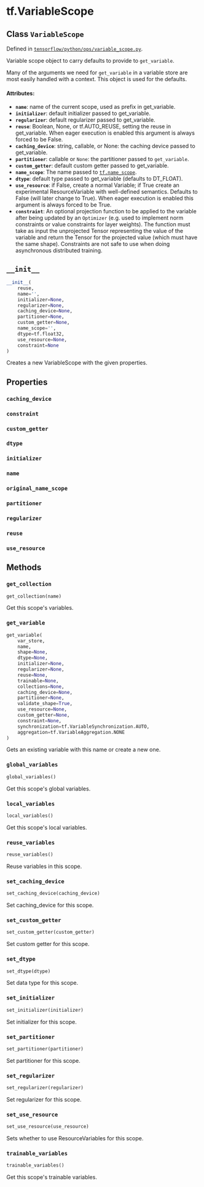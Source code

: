 <div itemscope itemtype="http://developers.google.com/ReferenceObject">
<meta itemprop="name" content="tf.VariableScope" />
<meta itemprop="path" content="Stable" />
<meta itemprop="property" content="caching_device"/>
<meta itemprop="property" content="constraint"/>
<meta itemprop="property" content="custom_getter"/>
<meta itemprop="property" content="dtype"/>
<meta itemprop="property" content="initializer"/>
<meta itemprop="property" content="name"/>
<meta itemprop="property" content="original_name_scope"/>
<meta itemprop="property" content="partitioner"/>
<meta itemprop="property" content="regularizer"/>
<meta itemprop="property" content="reuse"/>
<meta itemprop="property" content="use_resource"/>
<meta itemprop="property" content="__init__"/>
<meta itemprop="property" content="get_collection"/>
<meta itemprop="property" content="get_variable"/>
<meta itemprop="property" content="global_variables"/>
<meta itemprop="property" content="local_variables"/>
<meta itemprop="property" content="reuse_variables"/>
<meta itemprop="property" content="set_caching_device"/>
<meta itemprop="property" content="set_custom_getter"/>
<meta itemprop="property" content="set_dtype"/>
<meta itemprop="property" content="set_initializer"/>
<meta itemprop="property" content="set_partitioner"/>
<meta itemprop="property" content="set_regularizer"/>
<meta itemprop="property" content="set_use_resource"/>
<meta itemprop="property" content="trainable_variables"/>
</div>

# tf.VariableScope

## Class `VariableScope`





Defined in [`tensorflow/python/ops/variable_scope.py`](/code/stable/tensorflow/python/ops/variable_scope.py).

Variable scope object to carry defaults to provide to `get_variable`.

Many of the arguments we need for `get_variable` in a variable store are most
easily handled with a context. This object is used for the defaults.

#### Attributes:

* <b>`name`</b>: name of the current scope, used as prefix in get_variable.
* <b>`initializer`</b>: default initializer passed to get_variable.
* <b>`regularizer`</b>: default regularizer passed to get_variable.
* <b>`reuse`</b>: Boolean, None, or tf.AUTO_REUSE, setting the reuse in
    get_variable. When eager execution is enabled this argument is always
    forced to be False.
* <b>`caching_device`</b>: string, callable, or None: the caching device passed to
    get_variable.
* <b>`partitioner`</b>: callable or `None`: the partitioner passed to `get_variable`.
* <b>`custom_getter`</b>: default custom getter passed to get_variable.
* <b>`name_scope`</b>: The name passed to <a href="../tf/name_scope.md"><code>tf.name_scope</code></a>.
* <b>`dtype`</b>: default type passed to get_variable (defaults to DT_FLOAT).
* <b>`use_resource`</b>: if False, create a normal Variable; if True create an
    experimental ResourceVariable with well-defined semantics. Defaults
    to False (will later change to True). When eager execution is enabled
    this argument is always forced to be True.
* <b>`constraint`</b>: An optional projection function to be applied to the variable
    after being updated by an `Optimizer` (e.g. used to implement norm
    constraints or value constraints for layer weights). The function must
    take as input the unprojected Tensor representing the value of the
    variable and return the Tensor for the projected value
    (which must have the same shape). Constraints are not safe to
    use when doing asynchronous distributed training.

<h2 id="__init__"><code>__init__</code></h2>

``` python
__init__(
    reuse,
    name='',
    initializer=None,
    regularizer=None,
    caching_device=None,
    partitioner=None,
    custom_getter=None,
    name_scope='',
    dtype=tf.float32,
    use_resource=None,
    constraint=None
)
```

Creates a new VariableScope with the given properties.



## Properties

<h3 id="caching_device"><code>caching_device</code></h3>



<h3 id="constraint"><code>constraint</code></h3>



<h3 id="custom_getter"><code>custom_getter</code></h3>



<h3 id="dtype"><code>dtype</code></h3>



<h3 id="initializer"><code>initializer</code></h3>



<h3 id="name"><code>name</code></h3>



<h3 id="original_name_scope"><code>original_name_scope</code></h3>



<h3 id="partitioner"><code>partitioner</code></h3>



<h3 id="regularizer"><code>regularizer</code></h3>



<h3 id="reuse"><code>reuse</code></h3>



<h3 id="use_resource"><code>use_resource</code></h3>





## Methods

<h3 id="get_collection"><code>get_collection</code></h3>

``` python
get_collection(name)
```

Get this scope's variables.

<h3 id="get_variable"><code>get_variable</code></h3>

``` python
get_variable(
    var_store,
    name,
    shape=None,
    dtype=None,
    initializer=None,
    regularizer=None,
    reuse=None,
    trainable=None,
    collections=None,
    caching_device=None,
    partitioner=None,
    validate_shape=True,
    use_resource=None,
    custom_getter=None,
    constraint=None,
    synchronization=tf.VariableSynchronization.AUTO,
    aggregation=tf.VariableAggregation.NONE
)
```

Gets an existing variable with this name or create a new one.

<h3 id="global_variables"><code>global_variables</code></h3>

``` python
global_variables()
```

Get this scope's global variables.

<h3 id="local_variables"><code>local_variables</code></h3>

``` python
local_variables()
```

Get this scope's local variables.

<h3 id="reuse_variables"><code>reuse_variables</code></h3>

``` python
reuse_variables()
```

Reuse variables in this scope.

<h3 id="set_caching_device"><code>set_caching_device</code></h3>

``` python
set_caching_device(caching_device)
```

Set caching_device for this scope.

<h3 id="set_custom_getter"><code>set_custom_getter</code></h3>

``` python
set_custom_getter(custom_getter)
```

Set custom getter for this scope.

<h3 id="set_dtype"><code>set_dtype</code></h3>

``` python
set_dtype(dtype)
```

Set data type for this scope.

<h3 id="set_initializer"><code>set_initializer</code></h3>

``` python
set_initializer(initializer)
```

Set initializer for this scope.

<h3 id="set_partitioner"><code>set_partitioner</code></h3>

``` python
set_partitioner(partitioner)
```

Set partitioner for this scope.

<h3 id="set_regularizer"><code>set_regularizer</code></h3>

``` python
set_regularizer(regularizer)
```

Set regularizer for this scope.

<h3 id="set_use_resource"><code>set_use_resource</code></h3>

``` python
set_use_resource(use_resource)
```

Sets whether to use ResourceVariables for this scope.

<h3 id="trainable_variables"><code>trainable_variables</code></h3>

``` python
trainable_variables()
```

Get this scope's trainable variables.



